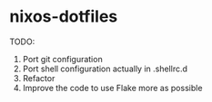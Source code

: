 # nixos-dotfiles
TODO:
1. Port git configuration
2. Port shell configuration actually in .shellrc.d
3. Refactor
4. Improve the code to use Flake more as possible

